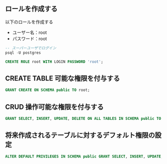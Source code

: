 ## ロールを作成する

以下のロールを作成する

- ユーザー名：root 
- パスワード：root

```sql
-- スーパーユーザでログイン
psql -U postgres

CREATE ROLE root WITH LOGIN PASSWORD 'root';
```

## CREATE TABLE 可能な権限を付与する

```sql
GRANT CREATE ON SCHEMA public TO root;
```

## CRUD 操作可能な権限を付与する

```sql
GRANT SELECT, INSERT, UPDATE, DELETE ON ALL TABLES IN SCHEMA public TO root;
```

## 将来作成されるテーブルに対するデフォルト権限の設定

```sql
ALTER DEFAULT PRIVILEGES IN SCHEMA public GRANT SELECT, INSERT, UPDATE, DELETE ON TABLES TO root;
```